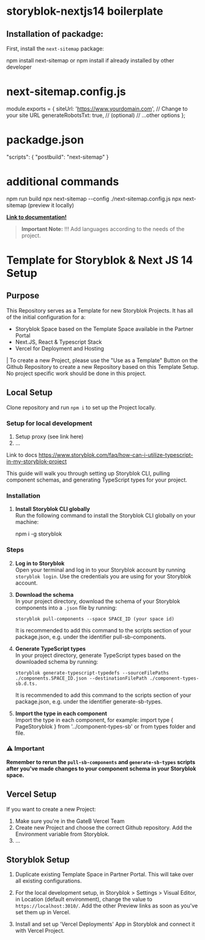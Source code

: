 
# storyblok-nextjs14 boilerplate

## Installation of packadge:

First, install the `next-sitemap` package:

npm install next-sitemap or npm install if already installed by other developer

# next-sitemap.config.js
module.exports = {
  siteUrl: 'https://www.yourdomain.com', // Change to your site URL
  generateRobotsTxt: true, // (optional)
  // ...other options
};

# packadge.json

"scripts": {
  "postbuild": "next-sitemap"
}

# additional commands

npm run build
npx next-sitemap --config ./next-sitemap.config.js
npx next-sitemap  (preview it locally)


**[Link to documentation!](https://www.npmjs.com/package/next-sitemap)**


> **Important Note:** !!! Add languages according to the needs of the project.

# Template for Storyblok & Next JS 14 Setup

## Purpose

This Repository serves as a Template for new Storyblok Projects. It has all of the initial configuration for a:

-   Storyblok Space based on the Template Space available in the Partner Portal
-   Next.JS, React & Typescript Stack
-   Vercel for Deployment and Hosting

| To create a new Project, please use the "Use as a Template" Button on the Github Repository to create a new Repository based on this Template Setup. No project specific work should be done in this project.

## Local Setup

Clone repository and run `npm i` to set up the Project locally.

### Setup for local development

1. Setup proxy (see link here)
2. ...

Link to docs https://www.storyblok.com/faq/how-can-i-utilize-typescript-in-my-storyblok-project

This guide will walk you through setting up Storyblok CLI, pulling component schemas, and generating TypeScript types for your project.

### Installation

1. **Install Storyblok CLI globally**  
   Run the following command to install the Storyblok CLI globally on your machine:

    npm i -g storyblok

### Steps

2. **Log in to Storyblok**  
   Open your terminal and log in to your Storyblok account by running `storyblok login`. Use the credentials you are using for your Storyblok account.

3. **Download the schema**  
   In your project directory, download the schema of your Storyblok components into a `.json` file by running:

    `storyblok pull-components --space SPACE_ID (your space id)`

    It is recommended to add this command to the scripts section of your package.json, e.g. under the identifier pull-sb-components.

4. **Generate TypeScript types**  
   In your project directory, generate TypeScript types based on the downloaded schema by running:

    `storyblok generate-typescript-typedefs --sourceFilePaths ./components.SPACE_ID.json --destinationFilePath ./component-types-sb.d.ts.`

    It is recommended to add this command to the scripts section of your package.json, e.g. under the identifier generate-sb-types.

5. **Import the type in each component**  
   Import the type in each component, for example: import type { PageStoryblok } from '../component-types-sb' or from types folder and file.

### ⚠️ Important

**Remember to rerun the `pull-sb-components` and `generate-sb-types` scripts after you've made changes to your component schema in your Storyblok space.**

## Vercel Setup

If you want to create a new Project:

1. Make sure you're in the GateB Vercel Team
2. Create new Project and choose the correct Github repository. Add the Environment variable from Storyblok.
3. ...

## Storyblok Setup

1. Duplicate existing Template Space in Partner Portal. This will take over all existing configurations.
2. For the local development setup, in Storyblok > Settings > Visual Editor, in Location (default environment), change the value to `https://localhost:3010/`. Add the other Preview links as soon as you've set them up in Vercel.

3. Install and set up 'Vercel Deployments' App in Storyblok and connect it with Vercel Project.

